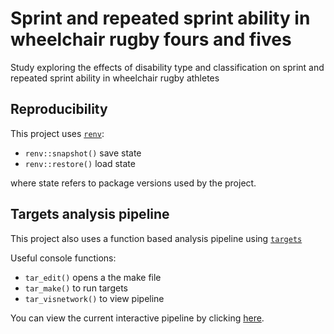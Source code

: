 # Sprint and repeated sprint ability in wheelchair rugby fours and fives
Study exploring the effects of disability type and classification on sprint and repeated sprint ability in wheelchair rugby athletes

## Reproducibility

This project uses
[`renv`](https://rstudio.github.io/renv/articles/renv.html#reproducibility):

- `renv::snapshot()` save state
- `renv::restore()` load state

where state refers to package versions used by the project.

## Targets analysis pipeline

This project also uses a function based analysis pipeline using
[`targets`](https://books.ropensci.org/targets/)

Useful console functions:

- `tar_edit()` opens a the make file
- `tar_make()` to run targets
- `tar_visnetwork()` to view pipeline

You can view the current interactive pipeline by clicking [here](https://raw.githack.com/jamessteeleii/wheelchair_rugby_sprints/main/visnetwork.html).
